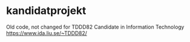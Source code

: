 # kandidatprojekt
Old code, not changed for TDDD82 Candidate in Information Technology https://www.ida.liu.se/~TDDD82/
